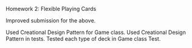 Homework 2: Flexible Playing Cards

Improved submission for the above.

Used Creational Design Pattern for Game class. Used Creational Design Pattern in tests.
Tested each type of deck in Game class Test.


